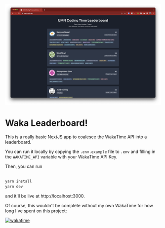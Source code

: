 [![Preview of WakaYok](public/ogimage.png)](https://waka.yok.dev)

# Waka Leaderboard!
This is a really basic NextJS app to coalesce the WakaTime API into a leaderboard. 

You can run it locally by copying the `.env.example` file to `.env` and filling in the `WAKATIME_API` variable with your WakaTime API Key.

Then, you can run
```bash

yarn install
yarn dev

```

and it'll be live at http://localhost:3000.

Of course, this wouldn't be complete without my own WakaTime for how long I've spent on this project: 

[![wakatime](https://wakatime.com/badge/user/61bf8159-2ec4-4ac1-9393-472b05f30723/project/affa5b64-bdc0-4118-86ec-47388a87375e.svg)](https://wakatime.com/badge/user/61bf8159-2ec4-4ac1-9393-472b05f30723/project/affa5b64-bdc0-4118-86ec-47388a87375e.svg)


